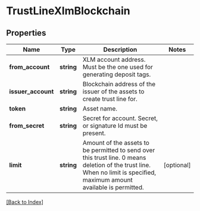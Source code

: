 # TrustLineXlmBlockchain

## Properties

Name | Type | Description | Notes
------------ | ------------- | ------------- | -------------
**from_account** | **string** | XLM account address. Must be the one used for generating deposit tags. |
**issuer_account** | **string** | Blockchain address of the issuer of the assets to create trust line for. |
**token** | **string** | Asset name. |
**from_secret** | **string** | Secret for account. Secret, or signature Id must be present. |
**limit** | **string** | Amount of the assets to be permitted to send over this trust line. 0 means deletion of the trust line. When no limit is specified, maximum amount available is permitted. | [optional]

[[Back to Index]](../index.md)
